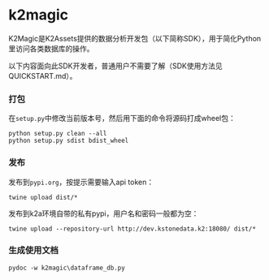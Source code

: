 # k2magic
K2Magic是K2Assets提供的数据分析开发包（以下简称SDK），用于简化Python里访问各类数据库的操作。

以下内容面向此SDK开发者，普通用户不需要了解（SDK使用方法见QUICKSTART.md）。

### 打包
在`setup.py`中修改当前版本号，然后用下面的命令将源码打成wheel包：
```
python setup.py clean --all
python setup.py sdist bdist_wheel
```

### 发布
发布到`pypi.org`，按提示需要输入api token：
```
twine upload dist/*
```

发布到k2a环境自带的私有pypi，用户名和密码一般都为空：
```
twine upload --repository-url http://dev.kstonedata.k2:18080/ dist/*
```

### 生成使用文档
```
pydoc -w k2magic\dataframe_db.py
```